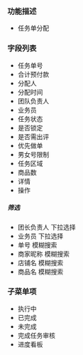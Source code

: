 ### 功能描述

  - 任务单分配

### 字段列表
  * 任务单号																								
  * 合计预付款
  * 分配人
  * 分配时间
  * 团队负责人
  * 业务员
  * 任务状态
  * 是否锁定
  * 是否需出评
  * 优先做单
  * 男女号限制
  * 任务区域
  * 商品数
  * 详情
  * 操作

##### 筛选
  - 团长负责人 下拉选择
  - 业务员 下拉选择
  - 单号 模糊搜索
  - 商家昵称 模糊搜索
  - 店铺名 模糊搜索
  - 商品名 模糊搜索

### 子菜单项
  - 执行中
  - 已完成
  - 未完成
  - 完成任务审核
  - 进度看板
